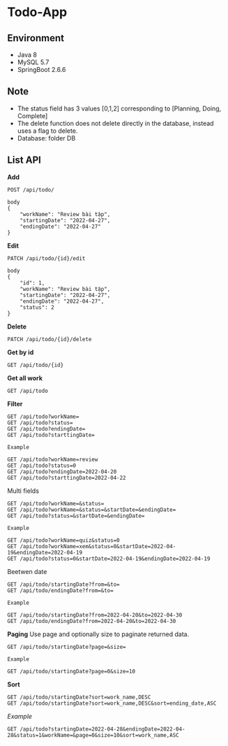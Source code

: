 # Todo-App

## Environment
- Java 8
- MySQL 5.7
- SpringBoot 2.6.6
## Note
- The status field has 3 values ​​[0,1,2] corresponding to [Planning, Doing, Complete]
- The delete function does not delete directly in the database, instead uses a flag to delete.
- Database: folder DB
## List API
**Add**
```
POST /api/todo/

body
{
    "workName": "Review bài tập",
    "startingDate": "2022-04-27",
    "endingDate": "2022-04-27"
}
```
**Edit**
```
PATCH /api/todo/{id}/edit

body
{
    "id": 1,
    "workName": "Review bài tập",
    "startingDate": "2022-04-27",
    "endingDate": "2022-04-27",
    "status": 2
}
```
**Delete**
```
PATCH /api/todo/{id}/delete
```
**Get by id**
```
GET /api/todo/{id}
```
**Get all work**
```
GET /api/todo
```
**Filter**
```
GET /api/todo?workName=
GET /api/todo?status=
GET /api/todo?endingDate=
GET /api/todo?starttingDate=

Example

GET /api/todo?workName=review
GET /api/todo?status=0
GET /api/todo?endingDate=2022-04-20
GET /api/todo?starttingDate=2022-04-22
```
Multi fields
```
GET /api/todo?workName=&status=
GET /api/todo?workName=&status=&startDate=&endingDate=
GET /api/todo?status=&startDate=&endingDate=

Example

GET /api/todo?workName=quiz&status=0
GET /api/todo?workName=xem&status=0&startDate=2022-04-19&endingDate=2022-04-19
GET /api/todo?status=0&startDate=2022-04-19&endingDate=2022-04-19
```
Beetwen date
```
GET /api/todo/startingDate?from=&to=
GET /api/todo/endingDate?from=&to=

Example

GET /api/todo/startingDate?from=2022-04-20&to=2022-04-30
GET /api/todo/endingDate?from=2022-04-20&to=2022-04-30
```
**Paging**
Use page and optionally size to paginate returned data.
```
GET /api/todo/startingDate?page=&size=

Example

GET /api/todo/startingDate?page=0&size=10
```
**Sort**
```
GET /api/todo/startingDate?sort=work_name,DESC
GET /api/todo/startingDate?sort=work_name,DESC&sort=ending_date,ASC
```
*Example*
```
GET /api/todo?startingDate=2022-04-28&endingDate=2022-04-28&status=1&workName=&page=0&size=10&sort=work_name,ASC
```